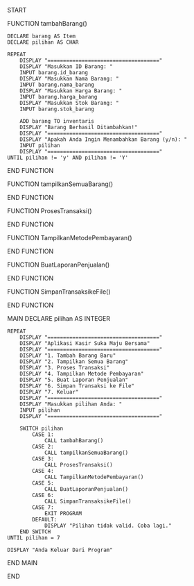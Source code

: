 START

FUNCTION tambahBarang()

    DECLARE barang AS Item
    DECLARE pilihan AS CHAR

    REPEAT
        DISPLAY "===================================="
        DISPLAY "Masukkan ID Barang: "
        INPUT barang.id_barang
        DISPLAY "Masukkan Nama Barang: "
        INPUT barang.nama_barang
        DISPLAY "Masukkan Harga Barang: "
        INPUT barang.harga_barang
        DISPLAY "Masukkan Stok Barang: "
        INPUT barang.stok_barang

        ADD barang TO inventaris
        DISPLAY "Barang Berhasil Ditambahkan!"
        DISPLAY "===================================="
        DISPLAY "Apakah Anda Ingin Menambahkan Barang (y/n): "
        INPUT pilihan
        DISPLAY "===================================="
    UNTIL pilihan != 'y' AND pilihan != 'Y'

END FUNCTION

FUNCTION tampilkanSemuaBarang()
    
END FUNCTION

FUNCTION ProsesTransaksi()
    
END FUNCTION

FUNCTION TampilkanMetodePembayaran()
    
END FUNCTION

FUNCTION BuatLaporanPenjualan()
    
END FUNCTION

FUNCTION SimpanTransaksikeFile()
    
END FUNCTION

MAIN
    DECLARE pilihan AS INTEGER

    REPEAT
        DISPLAY "===================================="
        DISPLAY "Aplikasi Kasir Suka Maju Bersama"
        DISPLAY "===================================="
        DISPLAY "1. Tambah Barang Baru"
        DISPLAY "2. Tampilkan Semua Barang"
        DISPLAY "3. Proses Transaksi"
        DISPLAY "4. Tampilkan Metode Pembayaran"
        DISPLAY "5. Buat Laporan Penjualan"
        DISPLAY "6. Simpan Transaksi ke File"
        DISPLAY "7. Keluar"
        DISPLAY "===================================="
        DISPLAY "Masukkan pilihan Anda: "
        INPUT pilihan
        DISPLAY "===================================="

        SWITCH pilihan
            CASE 1:
                CALL tambahBarang()
            CASE 2:
                CALL tampilkanSemuaBarang()
            CASE 3:
                CALL ProsesTransaksi()
            CASE 4:
                CALL TampilkanMetodePembayaran()
            CASE 5:
                CALL BuatLaporanPenjualan()
            CASE 6:
                CALL SimpanTransaksikeFile()
            CASE 7:
                EXIT PROGRAM
            DEFAULT:
                DISPLAY "Pilihan tidak valid. Coba lagi."
        END SWITCH
    UNTIL pilihan = 7

    DISPLAY "Anda Keluar Dari Program"
END MAIN

END
